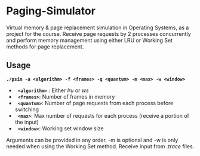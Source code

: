 # Paging-Simulator
Virtual memory & page replacement simulation in Operating Systems, as a project for the course.
Receive page requests by 2 processes concurrently and perform memory management using either LRU or Working Set methods for page replacement.

## Usage
**```./psim -a <algorithm> -f <frames> -q <quantum> -m <max> -w <window> ```**
* **``` <algorithm>```** : Either *lru* or *ws*  
* **``` <frames>```**: Number of frames in memory
* **``` <quantum>```**: Number of page requests from each process before switching
* **``` <max>```**: Max number of requests for each process (receive a portion of the input)
* **``` <window>```**: Working set window size

Arguments can be provided in any order. -m is optional and -w is only needed when using the Working Set method. Receive input from *.trace* files.